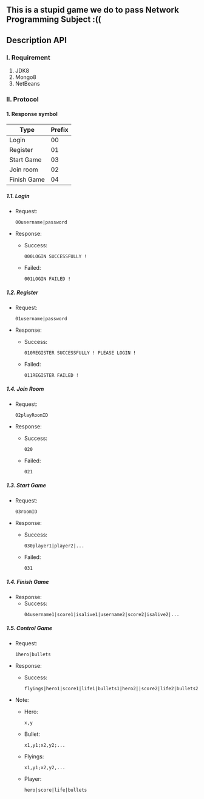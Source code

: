 ## This is a stupid game we do to pass Network Programming Subject :((

## Description API 

### I. Requirement
1. JDK8
2. Mongo8
3. NetBeans

### II. Protocol

#### 1. Response symbol
| Type         | Prefix      |
|--------------|-------------|
| Login        |      00     |
| Register     |      01     |
| Start Game   |      03     |
| Join room    |      02     |
| Finish Game  |      04     |

##### 1.1. Login

- Request:
    ```
    00username|password
    ```
- Response:
    
    + Success:

        ```
        000LOGIN SUCCESSFULLY !
        ```

    + Failed:

        ```
        001LOGIN FAILED !
        ```
##### 1.2. Register
- Request:
    ```
    01username|password
    ```
- Response:

    + Success:
        ```
        010REGISTER SUCCESSFULLY ! PLEASE LOGIN !
        ```
    + Failed:
        ```
        011REGISTER FAILED !
        ```
##### 1.4. Join Room
- Request:
    ```
    02playRoomID
    ```
- Response:

    + Success:
        ```
        020
        ```
    + Failed:
        ```
        021
        ```
##### 1.3. Start Game
- Request:
    ```
    03roomID
    ```
- Response:

    + Success:
        ```
        030player1|player2|...
        ```

    + Failed:
        ```
        031
        ```
##### 1.4. Finish Game
- Response:
    + Success:
        ```
        04username1|score1|isalive1|username2|score2|isalive2|...
        ```
##### 1.5. Control Game
- Request:
    ```
    1hero|bullets
    ```
- Response:

    + Success:
        ```
        flyings|hero1|score1|life1|bullets1|hero2||score2|life2|bullets2|...
        ```
- Note:
    
    + Hero:
        ```
        x,y
        ```
    + Bullet:
        ```
        x1,y1;x2,y2;...
        ```
    + Flyings:
        ```
        x1,y1;x2,y2,...
        ```
    + Player:
        ```
        hero|score|life|bullets
        ```
